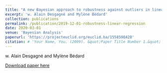 ```yaml
---
title: "A new Bayesian approach to robustness against outliers in linear regression"
excerpt: 'w. Alain Desgagné and Mylène Bédard'
collection: publications
permalink: /publication/2019-12-01-robustness-linear-regression
date: 2020-03-01
venue: 'Bayesian Analysis'
paperurl: 'https://projecteuclid.org/euclid.ba/1558598428'
citation: # 'Your Name, You. (2009). &quot;Paper Title Number 1.&quot; <i>Journal 1</i>. 1(1).'
---
```

w. Alain Desgagné and Mylène Bédard

[Download paper here](https://projecteuclid.org/euclid.ba/1558598428)


